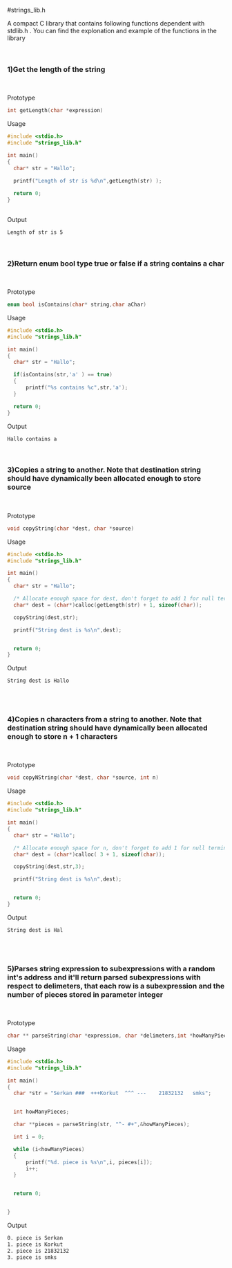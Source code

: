 #strings_lib.h

A compact C library that contains following functions dependent with stdlib.h . You can find the explonation and example of the functions in the library



<br>
<h3>1)Get the length of the string</h3>

<br>



Prototype

 ``` c
int getLength(char *expression)
```

Usage
  
  ``` c
#include <stdio.h>
#include "strings_lib.h"

int main()
{
    char* str = "Hallo";
    
    printf("Length of str is %d\n",getLength(str) );

    return 0;
}
   
```

Output
```sh
Length of str is 5
```



<br>
<h3>2)Return enum bool type true or false if a string contains a char </h3>

<br>



Prototype

 ``` c
enum bool isContains(char* string,char aChar)
```

Usage
  
  ``` c
#include <stdio.h>
#include "strings_lib.h"

int main()
{
    char* str = "Hallo";

    if(isContains(str,'a' ) == true)
    {
        printf("%s contains %c",str,'a');
    }

    return 0;
}  
```

Output
```sh
Hallo contains a
```



<br>
<h3>3)Copies a string to another. Note that destination string should have dynamically been allocated enough to store source </h3>

<br>



Prototype

 ``` c
void copyString(char *dest, char *source)
```

Usage
  
  ``` c
#include <stdio.h>
#include "strings_lib.h"

int main()
{
    char* str = "Hallo";

    /* Allocate enough space for dest, don't forget to add 1 for null terminator */
    char* dest = (char*)calloc(getLength(str) + 1, sizeof(char));

    copyString(dest,str);

    printf("String dest is %s\n",dest);


    return 0;
}
```

Output
```sh
String dest is Hallo
```
<br>


<br>
<h3>4)Copies n characters from a string to another. Note that destination string should have dynamically been allocated enough to store n + 1 characters </h3>

<br>



Prototype

 ``` c
void copyNString(char *dest, char *source, int n)
```

Usage
  
  ``` c
#include <stdio.h>
#include "strings_lib.h"

int main()
{
    char* str = "Hallo";

    /* Allocate enough space for n, don't forget to add 1 for null terminator */
    char* dest = (char*)calloc( 3 + 1, sizeof(char));

    copyString(dest,str,3);

    printf("String dest is %s\n",dest);


    return 0;
}
```

Output
```sh
String dest is Hal
```
<br>

<br>
<h3>5)Parses string expression to subexpressions with a random int's address and it'll return parsed subexpressions with respect to delimeters, that each row is a subexpression and the number of pieces stored in parameter integer</h3>

<br>



Prototype

 ``` c
char ** parseString(char *expression, char *delimeters,int *howManyPieces)
```

Usage
  
  ``` c
#include <stdio.h>
#include "strings_lib.h"

int main()
{
    char *str = "Serkan ###  +++Korkut  ^^^ ---    21832132   smks";


    int howManyPieces;

    char **pieces = parseString(str, "^- #+",&howManyPieces);

    int i = 0;

    while (i<howManyPieces)
    {
        printf("%d. piece is %s\n",i, pieces[i]);
        i++;
    }


    return 0;


}


```

Output
```sh
0. piece is Serkan
1. piece is Korkut
2. piece is 21832132
3. piece is smks
```


